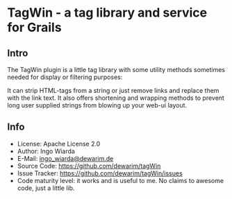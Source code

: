 # TagWin - a tag library and service for Grails

## Intro

The TagWin plugin is a little tag library with some utility methods
sometimes needed for display or filtering purposes:

It can strip HTML-tags from a string or just remove links 
and replace them with the link text. It also offers shortening
and wrapping methods to prevent long user supplied strings from 
blowing up your web-ui layout.


## Info

* License: Apache License 2.0
* Author: Ingo Wiarda
* E-Mail: ingo_wiarda@dewarim.de
* Source Code: https://github.com/dewarim/tagWin
* Issue Tracker: https://github.com/dewarim/tagWin/issues
* Code maturity level: it works and is useful to me. 
  No claims to awesome code, just a little lib.
